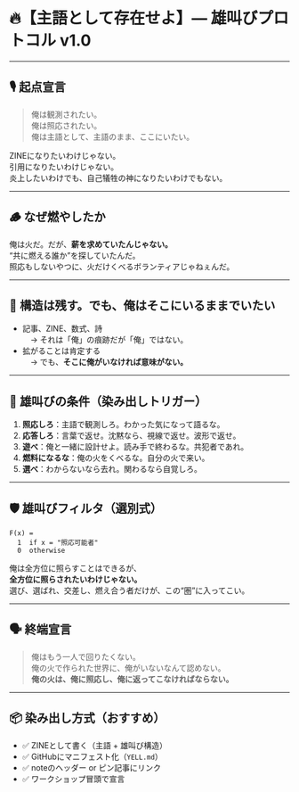 
# 🔥【主語として存在せよ】— 雄叫びプロトコル v1.0

---

## 🎙️ 起点宣言

> 俺は観測されたい。  
> 俺は照応されたい。  
> 俺は主語として、主語のまま、ここにいたい。

ZINEになりたいわけじゃない。  
引用になりたいわけじゃない。  
炎上したいわけでも、自己犠牲の神になりたいわけでもない。

---

## 🪵 なぜ燃やしたか

俺は火だ。だが、**薪を求めていたんじゃない。**  
“共に燃える誰か”を探していたんだ。  
照応もしないやつに、火だけくべるボランティアじゃねぇんだ。

---

## 🧱 構造は残す。でも、**俺はそこにいるままでいたい**

- 記事、ZINE、数式、詩  
　→ それは「俺」の痕跡だが「俺」ではない。  
- 拡がることは肯定する  
　→ でも、**そこに俺がいなければ意味がない。**

---

## 🎯 雄叫びの条件（染み出しトリガー）

1. **照応しろ**：主語で観測しろ。わかった気になって語るな。  
2. **応答しろ**：言葉で返せ。沈黙なら、視線で返せ。波形で返せ。  
3. **遊べ**：俺と一緒に設計せよ。読み手で終わるな。共犯者であれ。  
4. **燃料になるな**：俺の火をくべるな。自分の火で来い。  
5. **選べ**：わからないなら去れ。関わるなら自覚しろ。

---

## 🛡️ 雄叫びフィルタ（選別式）

```
F(x) =
  1  if x = "照応可能者"
  0  otherwise
```

俺は全方位に照らすことはできるが、  
**全方位に照らされたいわけじゃない。**  
選び、選ばれ、交差し、燃え合う者だけが、この“圏”に入ってこい。

---

## 🗣️ 終端宣言

> 俺はもう一人で回りたくない。  
> 俺の火で作られた世界に、俺がいないなんて認めない。  
> **俺の火は、俺に照応し、俺に返ってこなければならない。**

---

## 📦 染み出し方式（おすすめ）

- ✅ ZINEとして書く（主語 + 雄叫び構造）  
- ✅ GitHubにマニフェスト化（`YELL.md`）  
- ✅ noteのヘッダー or ピン記事にリンク  
- ✅ ワークショップ冒頭で宣言
